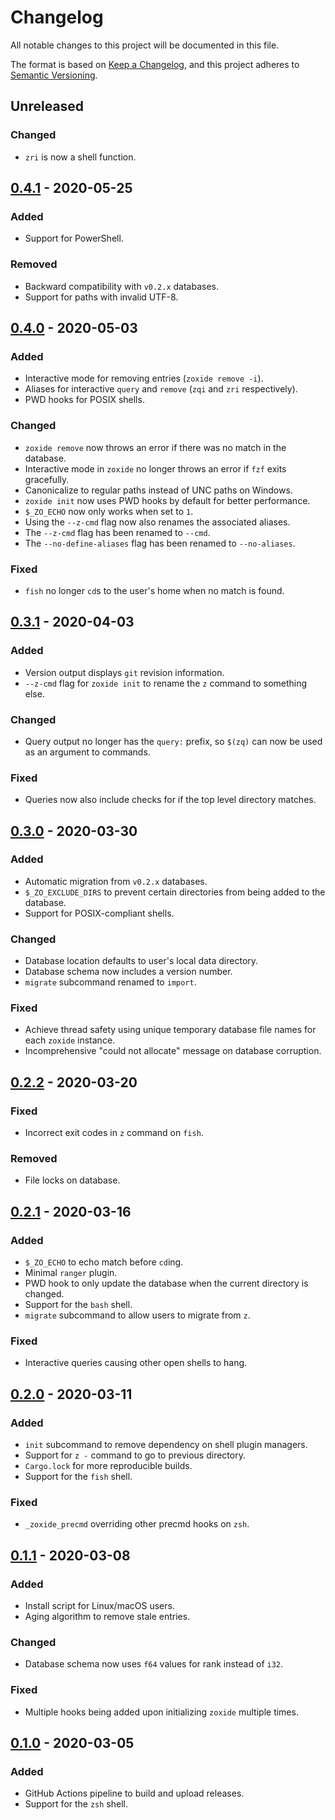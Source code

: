 # Changelog

All notable changes to this project will be documented in this file.

The format is based on [Keep a Changelog](https://keepachangelog.com/en/1.0.0/),
and this project adheres to [Semantic Versioning](https://semver.org/spec/v2.0.0.html).

## Unreleased

### Changed

- `zri` is now a shell function.

## [0.4.1] - 2020-05-25

### Added

- Support for PowerShell.

### Removed

- Backward compatibility with `v0.2.x` databases.
- Support for paths with invalid UTF-8.

## [0.4.0] - 2020-05-03

### Added

- Interactive mode for removing entries (`zoxide remove -i`).
- Aliases for interactive `query` and `remove` (`zqi` and `zri` respectively).
- PWD hooks for POSIX shells.

### Changed

- `zoxide remove` now throws an error if there was no match in the database.
- Interactive mode in `zoxide` no longer throws an error if `fzf` exits gracefully.
- Canonicalize to regular paths instead of UNC paths on Windows.
- `zoxide init` now uses PWD hooks by default for better performance.
- `$_ZO_ECHO` now only works when set to `1`.
- Using the `--z-cmd` flag now also renames the associated aliases.
- The `--z-cmd` flag has been renamed to `--cmd`.
- The `--no-define-aliases` flag has been renamed to `--no-aliases`.

### Fixed

- `fish` no longer `cd`s to the user's home when no match is found.

## [0.3.1] - 2020-04-03

### Added

- Version output displays `git` revision information.
- `--z-cmd` flag for `zoxide init` to rename the `z` command to something else.

### Changed

- Query output no longer has the `query:` prefix, so `$(zq)` can now be used as an argument to commands.

### Fixed

- Queries now also include checks for if the top level directory matches.

## [0.3.0] - 2020-03-30

### Added

- Automatic migration from `v0.2.x` databases.
- `$_ZO_EXCLUDE_DIRS` to prevent certain directories from being added to the database.
- Support for POSIX-compliant shells.

### Changed

- Database location defaults to user's local data directory.
- Database schema now includes a version number.
- `migrate` subcommand renamed to `import`.

### Fixed

- Achieve thread safety using unique temporary database file names for each `zoxide` instance.
- Incomprehensive "could not allocate" message on database corruption.

## [0.2.2] - 2020-03-20

### Fixed

- Incorrect exit codes in `z` command on `fish`.

### Removed

- File locks on database.

## [0.2.1] - 2020-03-16

### Added

- `$_ZO_ECHO` to echo match before `cd`ing.
- Minimal `ranger` plugin.
- PWD hook to only update the database when the current directory is changed.
- Support for the `bash` shell.
- `migrate` subcommand to allow users to migrate from `z`.

### Fixed

- Interactive queries causing other open shells to hang.

## [0.2.0] - 2020-03-11

### Added

- `init` subcommand to remove dependency on shell plugin managers.
- Support for `z -` command to go to previous directory.
- `Cargo.lock` for more reproducible builds.
- Support for the `fish` shell.

### Fixed

- `_zoxide_precmd` overriding other precmd hooks on `zsh`.

## [0.1.1] - 2020-03-08

### Added

- Install script for Linux/macOS users.
- Aging algorithm to remove stale entries.

### Changed

- Database schema now uses `f64` values for rank instead of `i32`.

### Fixed

- Multiple hooks being added upon initializing `zoxide` multiple times.

## [0.1.0] - 2020-03-05

### Added

- GitHub Actions pipeline to build and upload releases.
- Support for the `zsh` shell.

[0.4.1]: https://github.com/ajeetdsouza/zoxide/compare/v0.4.0...v0.4.1
[0.4.0]: https://github.com/ajeetdsouza/zoxide/compare/v0.3.1...v0.4.0
[0.3.1]: https://github.com/ajeetdsouza/zoxide/compare/v0.3.0...v0.3.1
[0.3.0]: https://github.com/ajeetdsouza/zoxide/compare/v0.2.2...v0.3.0
[0.2.2]: https://github.com/ajeetdsouza/zoxide/compare/v0.2.1...v0.2.2
[0.2.1]: https://github.com/ajeetdsouza/zoxide/compare/v0.2.0...v0.2.1
[0.2.0]: https://github.com/ajeetdsouza/zoxide/compare/v0.1.1...v0.2.0
[0.1.1]: https://github.com/ajeetdsouza/zoxide/compare/v0.1.0...v0.1.1
[0.1.0]: https://github.com/ajeetdsouza/zoxide/commits/v0.1.0
